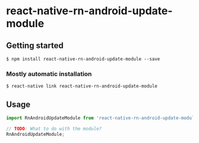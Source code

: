# react-native-rn-android-update-module

## Getting started

`$ npm install react-native-rn-android-update-module --save`

### Mostly automatic installation

`$ react-native link react-native-rn-android-update-module`

## Usage
```javascript
import RnAndroidUpdateModule from 'react-native-rn-android-update-module';

// TODO: What to do with the module?
RnAndroidUpdateModule;
```
